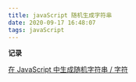 ```yaml
---
title: javaScript 随机生成字符串
date: 2020-09-17 16:48:07
tags: javaScript
---
```


<b class="bgc-e4e6e8">记录</b>

[在 JavaScript 中生成随机字符串 / 字符](https://routinepanic.com/questions/generate-random-string-characters-in-javascript)

